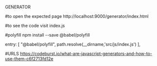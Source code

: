GENERATOR

#to open the expected page
http://localhost:9000/generator/index.html

#to see the code visit index.js

#polyfill
  npm install --save @babel/polyfill

  entry: [
        "@babel/polyfill",
        path.resolve(__dirname,'src/js/index.js')
    ],

#URLS
https://codeburst.io/what-are-javascript-generators-and-how-to-use-them-c6f2713fd12e


